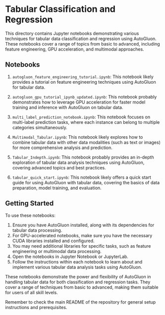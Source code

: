 # Tabular Classification and Regression

This directory contains Jupyter notebooks demonstrating various techniques for tabular data classification and regression using AutoGluon. These notebooks cover a range of topics from basic to advanced, including feature engineering, GPU acceleration, and multimodal approaches.

## Notebooks

1. `autogluon_feature_engineering_tutorial.ipynb`: This notebook likely provides a tutorial on feature engineering techniques using AutoGluon for tabular data.

2. `autogluon_gpu_tutorial_ipynb_updated.ipynb`: This notebook probably demonstrates how to leverage GPU acceleration for faster model training and inference with AutoGluon on tabular data.

3. `multi_label_prediction_notebook.ipynb`: This notebook focuses on multi-label prediction tasks, where each instance can belong to multiple categories simultaneously.

4. `Multimodal_Tabular.ipynb`: This notebook likely explores how to combine tabular data with other data modalities (such as text or images) for more comprehensive analysis and prediction.

5. `Tabular_Indepth.ipynb`: This notebook probably provides an in-depth exploration of tabular data analysis techniques using AutoGluon, covering advanced topics and best practices.

6. `tabular_quick_start.ipynb`: This notebook likely offers a quick start guide for using AutoGluon with tabular data, covering the basics of data preparation, model training, and evaluation.

## Getting Started

To use these notebooks:

1. Ensure you have AutoGluon installed, along with its dependencies for tabular data processing.
2. For GPU-accelerated notebooks, make sure you have the necessary CUDA libraries installed and configured.
3. You may need additional libraries for specific tasks, such as feature engineering or multimodal data processing.
4. Open the notebooks in Jupyter Notebook or JupyterLab.
5. Follow the instructions within each notebook to learn about and implement various tabular data analysis tasks using AutoGluon.

These notebooks demonstrate the power and flexibility of AutoGluon in handling tabular data for both classification and regression tasks. They cover a range of techniques from basic to advanced, making them suitable for users of all skill levels.

Remember to check the main README of the repository for general setup instructions and prerequisites.